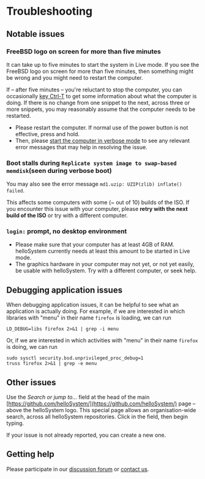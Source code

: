 # Troubleshooting

## Notable issues

### FreeBSD logo on screen for more than five minutes

It can take up to five minutes to start the system in Live mode. If you see the FreeBSD logo on screen for more than five minutes, then something might be wrong and you might need to restart the computer.

If – after five minutes – you're reluctant to stop the computer, you can occasionally [key Ctrl-T](https://hellosystem.github.io/docs/developer/boot.html#seeing-what-the-system-is-doing-while-the-graphical-boot-screen-is-shown) to get some information about what the computer is doing. If there is no change from one snippet to the next, across three or more snippets, you may reasonably assume that the computer needs to be restarted.

* Please restart the computer. If normal use of the power button is not effective, press and hold. 
* Then, please [start the computer in verbose mode](https://hellosystem.github.io/docs/developer/boot.html#boot-in-verbose-mode) to see any relevant error messages that may help in resolving the issue.

### Boot stalls during `Replicate system image to swap-based memdisk`(seen during verbose boot)

You may also see the error message `md1.uzip: UZIP(zlib) inflate() failed`. 

This affects some computers with some (~ out of 10) builds of the ISO. If you encounter this issue with your computer, please __retry with the next build of the ISO__ or try with a different computer. 

### `login:` prompt, no desktop environment

* Please make sure that your computer has at least 4GB of RAM. helloSystem currently needs at least this amount to be started in Live mode.
* The graphics hardware in your computer may not yet, or not yet easily, be usable with helloSystem. Try with a different computer, or seek help.

## Debugging application issues

When debugging application issues, it can be helpful to see what an application is actually doing. For example, if we are interested in which libraries with "menu" in their name `firefox` is loading, we can run

```
LD_DEBUG=libs firefox 2>&1 | grep -i menu
```

Or, if we are interested in which activities with "menu" in their name `firefox` is doing, we can run

```
sudo sysctl security.bsd.unprivileged_proc_debug=1
truss firefox 2>&1 | grep -e menu 
```

## Other issues

Use the *Search or jump to…* field at the head of the main [https://github.com/helloSystem/](https://github.com/helloSystem/) page – above the helloSystem logo. This special page allows an organisation-wide search, across all helloSystem repositories. Click in the field, then begin typing. 

If your issue is not already reported, you can create a new one. 

## Getting help

Please participate in our [discussion forum](https://github.com/helloSystem/hello/discussions) or [contact us](https://hellosystem.github.io/docs/developer/contact.html). 
